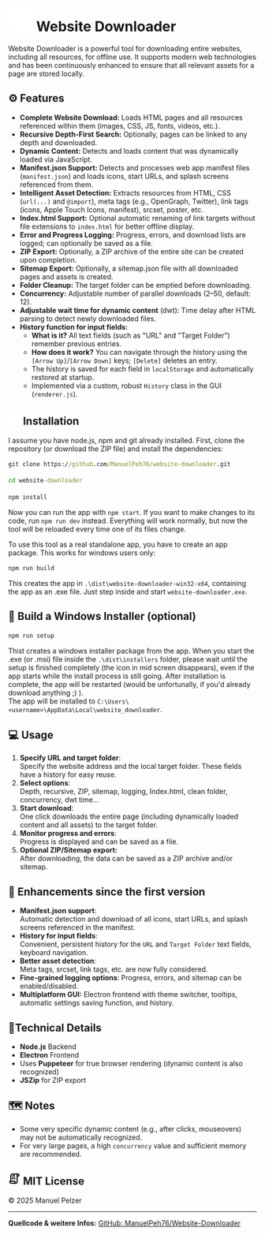 # <img src="src/img/electron.svg" width="50" height="50"> Website Downloader

Website Downloader is a powerful tool for downloading entire websites, including all resources, for offline use. It supports modern web technologies and has been continuously enhanced to ensure that all relevant assets for a page are stored locally.

## ⚙️ Features
- **Complete Website Download:** Loads HTML pages and all resources referenced within them (images, CSS, JS, fonts, videos, etc.).
- **Recursive Depth-First Search:** Optionally, pages can be linked to any depth and downloaded.
- **Dynamic Content:** Detects and loads content that was dynamically loaded via JavaScript.
- **Manifest.json Support:** Detects and processes web app manifest files (`manifest.json`) and loads icons, start URLs, and splash screens referenced from them.
- **Intelligent Asset Detection:** Extracts resources from HTML, CSS (`url(...)` and `@import`), meta tags (e.g., OpenGraph, Twitter), link tags (icons, Apple Touch Icons, manifest), srcset, poster, etc.
- **Index.html Support:** Optional automatic renaming of link targets without file extensions to `index.html` for better offline display.
- **Error and Progress Logging:** Progress, errors, and download lists are logged; can optionally be saved as a file.
- **ZIP Export:** Optionally, a ZIP archive of the entire site can be created upon completion.
- **Sitemap Export:** Optionally, a sitemap.json file with all downloaded pages and assets is created.
- **Folder Cleanup:** The target folder can be emptied before downloading.
- **Concurrency:** Adjustable number of parallel downloads (2–50, default: 12).
- **Adjustable wait time for dynamic content** (dwt): Time delay after HTML parsing to detect newly downloaded files.
- **History function for input fields:**
  - **What is it?** All text fields (such as "URL" and "Target Folder") remember previous entries.
  - **How ​​does it work?** You can navigate through the history using the
  `[Arrow Up]`/`[Arrow Down]` keys; `[Delete]` deletes an entry.
  - The history is saved for each field in `localStorage` and automatically restored at startup.
  - Implemented via a custom, robust `History` class in the GUI (`renderer.js`).

## <img src="src/img/install.svg" width="25" height="25" /> Installation
I assume you have node.js, npm and git already installed.
First, clone the repository (or download the ZIP file) and install the dependencies:
```cmd
git clone https://github.com/ManuelPeh76/website-downloader.git

cd website-downloader

npm install
```
Now you can run the app with `npm start`.
If you want to make changes to its code, run `npm run dev` instead. Everything will work normally, but now the tool will be reloaded every time one of its files change.

To use this tool as a real standalone app, you have to create an app package. This works for windows users only:
```cmd
npm run build
```
This creates the app in `.\dist\website-downloader-win32-x64`, containing the app as an .exe file.
Just step inside and start `website-downloader.exe`.

## 🔧 Build a Windows Installer (optional)
```cmd
npm run setup
```
Thist creates a windows installer package from the app. When you start the .exe (or .msi) file inside the `.\dist\installers` folder, please wait until the setup is finished completely (the icon in mid screen disappears), even if the app starts while the install process is still going. After installation is complete, the app will be restarted (would be unfortunally, if you'd already download anything ;) ).<br>
The app will be installed to `C:\Users\<username>\AppData\Local\website_downloader`.

## 💻 Usage

1. **Specify URL and target folder**:<br>
Specify the website address and the local target folder. These fields have a history for easy reuse.
2. **Select options**:<br>
Depth, recursive, ZIP, sitemap, logging, Index.html, clean folder, concurrency, dwt time...
3. **Start download**:<br>
One click downloads the entire page (including dynamically loaded content and all assets) to the target folder.
4. **Monitor progress and errors**:<br>
Progress is displayed and can be saved as a file.
5. **Optional ZIP/Sitemap export:**<br>
After downloading, the data can be saved as a ZIP archive and/or sitemap.

## 🚀 Enhancements since the first version
- **Manifest.json support**:<br> Automatic detection and download of all icons, start URLs, and splash screens referenced in the manifest.
- **History for input fields**:<br> Convenient, persistent history for the `URL` and `Target Folder` text fields, keyboard navigation.
- **Better asset detection**:<br> Meta tags, srcset, link tags, etc. are now fully considered.
- **Fine-grained logging options**: Progress, errors, and sitemap can be enabled/disabled.
- **Multiplatform GUI:** Electron frontend with theme switcher, tooltips, automatic settings saving function, and history.

## 🔎Technical Details
- **Node.js** Backend
- **Electron** Frontend
- Uses **Puppeteer** for true browser rendering (dynamic content is also recognized)
- **JSZip** for ZIP export

## 🗺️ Notes
- Some very specific dynamic content (e.g., after clicks, mouseovers) may not be automatically recognized.
- For very large pages, a high `concurrency` value and sufficient memory are recommended.

## <img src="src/img/license.svg" width="25" height="25" /> MIT License
© 2025 Manuel Pelzer

---
**Quellcode & weitere Infos:**
[GitHub: ManuelPeh76/Website-Downloader](https://github.com/ManuelPeh76/Website-Downloader)
